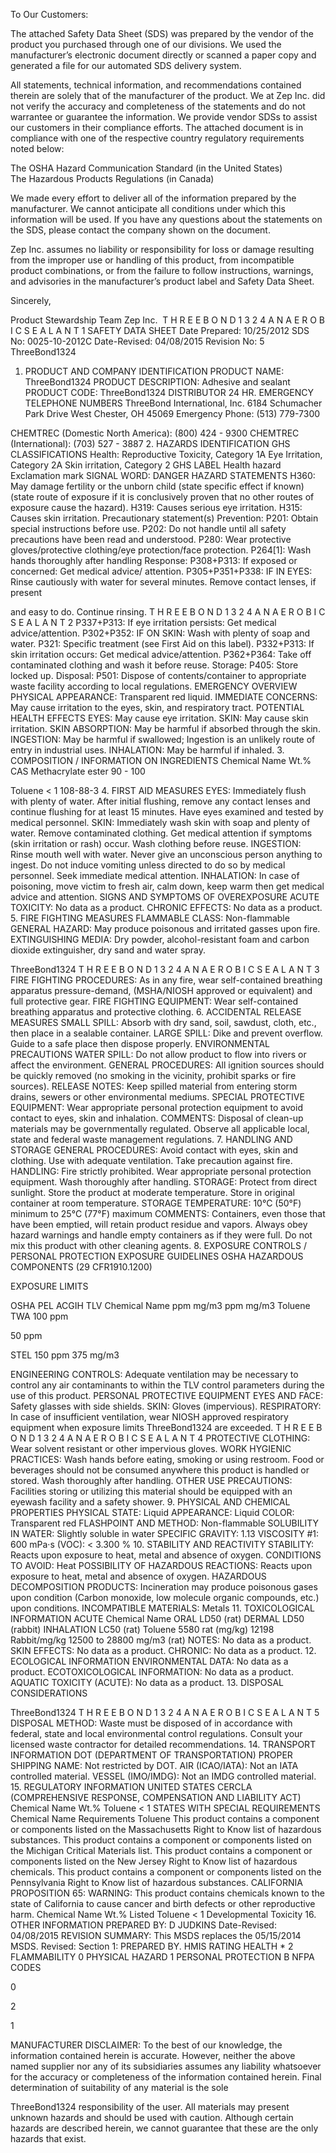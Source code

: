  
 
 
 
 
 
 
 
 
 
 
 
To Our Customers: 
 
The attached Safety Data Sheet (SDS) was prepared by the vendor of the product you purchased 
through one of our divisions. We used the manufacturer’s electronic document directly or scanned 
a paper copy and generated a file for our automated SDS delivery system. 
 
All statements, technical information, and recommendations contained therein are solely that of 
the manufacturer of the product. We at Zep Inc. did not verify the accuracy and completeness of 
the statements and do not warrantee or guarantee the information. We provide vendor SDSs to 
assist our customers in their compliance efforts.  The attached document is in compliance with one 
of the respective country regulatory requirements noted below: 
 
The OSHA Hazard Communication Standard (in the United States)  
The Hazardous Products Regulations (in Canada) 
 
We made every effort to deliver all of the information prepared by the manufacturer. We cannot 
anticipate all conditions under which this information will be used. If you have any questions about 
the statements on the SDS, please contact the company shown on the document. 
 
Zep Inc. assumes no liability or responsibility for loss or damage resulting from the improper use 
or handling of this product, from incompatible product combinations, or from the failure to follow 
instructions, warnings, and advisories in the manufacturer’s product label and Safety Data Sheet. 
 
Sincerely, 
 
Product Stewardship Team 
Zep Inc. 
T H R E E B O N D  1 3 2 4  A N A E R O B I C  S E A L A N T
1
SAFETY DATA SHEET
Date Prepared: 10/25/2012
SDS No: 0025-10-2012C
Date-Revised: 04/08/2015
Revision No: 5
ThreeBond1324
1.  PRODUCT AND COMPANY IDENTIFICATION
PRODUCT NAME: ThreeBond1324
PRODUCT DESCRIPTION: Adhesive and sealant
PRODUCT CODE: ThreeBond1324
DISTRIBUTOR
 24 HR. EMERGENCY TELEPHONE NUMBERS
ThreeBond International, Inc.
6184 Schumacher Park Drive
West Chester,  OH 45069
Emergency Phone: (513) 779-7300
 
CHEMTREC (Domestic North America): (800) 424 - 9300
CHEMTREC (International): (703) 527 - 3887
2.  HAZARDS IDENTIFICATION
GHS CLASSIFICATIONS
Health:
Reproductive Toxicity, Category 1A
Eye Irritation, Category 2A
Skin irritation, Category 2
GHS LABEL
Health
hazard
Exclamation
mark
SIGNAL WORD: DANGER
HAZARD STATEMENTS
H360: May damage fertility or the unborn child (state specific effect if known)(state route of exposure if it is
conclusively proven that no other routes of exposure cause the hazard).
H319: Causes serious eye irritation.
H315: Causes skin irritation.
Precautionary statement(s)
Prevention:
P201: Obtain special instructions before use.
P202: Do not handle until all safety precautions have been read and understood.
P280: Wear protective gloves/protective clothing/eye protection/face protection.
P264[1]: Wash hands thoroughly after handling
Response:
P308+P313: If exposed or concerned: Get medical advice/ attention.
P305+P351+P338: IF IN EYES: Rinse cautiously with water for several minutes. Remove contact lenses, if present
  
and easy to do. Continue rinsing.
T H R E E B O N D  1 3 2 4  A N A E R O B I C  S E A L A N T
2
P337+P313: If eye irritation persists: Get medical advice/attention.
P302+P352: IF ON SKIN: Wash with plenty of soap and water.
P321: Specific treatment (see First Aid on this label).
P332+P313: If skin irritation occurs: Get medical advice/attention.
P362+P364: Take off contaminated clothing and wash it before reuse.
Storage:
P405: Store locked up.
Disposal:
P501: Dispose of contents/container to appropriate waste facility according to local regulations.
EMERGENCY OVERVIEW
PHYSICAL APPEARANCE: Transparent red liquid.
IMMEDIATE CONCERNS: May cause irritation to the eyes, skin, and respiratory tract.
POTENTIAL HEALTH EFFECTS
EYES: May cause eye irritation.
SKIN: May cause skin irritation.
SKIN ABSORPTION: May be harmful if absorbed through the skin.
INGESTION: May be harmful if swallowed; Ingestion is an unlikely route of entry in industrial uses.
INHALATION: May be harmful if inhaled.
3.  COMPOSITION / INFORMATION ON INGREDIENTS
Chemical Name
Wt.%
CAS
Methacrylate ester
90 - 100
 
Toluene
< 1
108-88-3
4.  FIRST AID MEASURES
EYES: Immediately flush with plenty of water. After initial flushing, remove any contact lenses and continue flushing for
at least 15 minutes. Have eyes examined and tested by medical personnel.
SKIN: Immediately wash skin with soap and plenty of water. Remove contaminated clothing. Get medical attention if
symptoms (skin irritation or rash) occur. Wash clothing before reuse.
INGESTION: Rinse mouth well with water. Never give an unconscious person anything to ingest. Do not induce vomiting
unless directed to do so by medical personnel. Seek immediate medical attention.
INHALATION: In case of poisoning, move victim to fresh air, calm down, keep warm then get medical advice and attention. 
SIGNS AND SYMPTOMS OF OVEREXPOSURE
ACUTE TOXICITY: No data as a product.
CHRONIC EFFECTS: No data as a product.
5.  FIRE FIGHTING MEASURES
FLAMMABLE CLASS: Non-flammable
GENERAL HAZARD: May produce poisonous and irritated gasses upon fire.
EXTINGUISHING MEDIA: Dry powder, alcohol-resistant foam and carbon dioxide extinguisher, dry sand and water
spray.
 
ThreeBond1324
T H R E E B O N D  1 3 2 4  A N A E R O B I C  S E A L A N T
3
FIRE FIGHTING PROCEDURES: As in any fire, wear self-contained breathing apparatus pressure-demand,
(MSHA/NIOSH approved or equivalent) and full protective gear.
FIRE FIGHTING EQUIPMENT: Wear self-contained breathing apparatus and protective clothing.
6.  ACCIDENTAL RELEASE MEASURES
SMALL SPILL: Absorb with dry sand, soil, sawdust, cloth, etc., then place in a sealable container.
LARGE SPILL: Dike and prevent overflow. Guide to a safe place then dispose properly.
ENVIRONMENTAL PRECAUTIONS
WATER SPILL: Do not allow product to flow into rivers or affect the environment.
GENERAL PROCEDURES: All ignition sources should be quickly removed (no smoking in the vicinity, prohibit sparks
or fire sources).
RELEASE NOTES: Keep spilled material from entering storm drains, sewers or other environmental mediums.
SPECIAL PROTECTIVE EQUIPMENT: Wear appropriate personal protection equipment to avoid contact to eyes, skin
and inhalation.
COMMENTS: Disposal of clean-up materials may be governmentally regulated. Observe all applicable local, state and 
federal waste management regulations.
7.  HANDLING AND STORAGE
GENERAL PROCEDURES: Avoid contact with eyes, skin and clothing. Use with adequate ventilation. Take precaution
against fire.
HANDLING: Fire strictly prohibited. Wear appropriate personal protection equipment. Wash thoroughly after handling.
STORAGE: Protect from direct sunlight. Store the product at moderate temperature. Store in original container at room
temperature.
STORAGE TEMPERATURE: 10°C (50°F) minimum to 25°C (77°F) maximum
COMMENTS: Containers, even those that have been emptied, will retain product residue and vapors. Always obey hazard
warnings and handle empty containers as if they were full. Do not mix this product with other cleaning agents.
8.  EXPOSURE CONTROLS / PERSONAL PROTECTION
EXPOSURE GUIDELINES
OSHA HAZARDOUS COMPONENTS (29 CFR1910.1200)
 
EXPOSURE LIMITS
 
OSHA PEL
ACGIH TLV
Chemical Name
ppm
mg/m3
ppm
mg/m3
Toluene
TWA
100 ppm
 
50 ppm
 
STEL 150 ppm
375
mg/m3
 
 
ENGINEERING CONTROLS: Adequate ventilation may be necessary to control any air contaminants to within the TLV
control parameters during the use of this product.
PERSONAL PROTECTIVE EQUIPMENT
EYES AND FACE: Safety glasses with side shields.
SKIN: Gloves (impervious).
RESPIRATORY: In case of insufficient ventilation, wear NIOSH approved respiratory equipment when exposure limits
ThreeBond1324
are exceeded.
T H R E E B O N D  1 3 2 4  A N A E R O B I C  S E A L A N T
4
PROTECTIVE CLOTHING: Wear solvent resistant or other impervious gloves.
WORK HYGIENIC PRACTICES: Wash hands before eating, smoking or using restroom. Food or beverages should not
be consumed anywhere this product is handled or stored. Wash thoroughly after handling.
OTHER USE PRECAUTIONS: Facilities storing or utilizing this material should be equipped with an eyewash facility
and a safety shower.
9.  PHYSICAL AND CHEMICAL PROPERTIES
PHYSICAL STATE: Liquid
APPEARANCE: Liquid
COLOR: Transparent red
FLASHPOINT AND METHOD: Non-flammable
SOLUBILITY IN WATER: Slightly soluble in water
SPECIFIC GRAVITY: 1.13
VISCOSITY #1: 600 mPa·s
(VOC): < 3.300 %
10.  STABILITY AND REACTIVITY
STABILITY: Reacts upon exposure to heat, metal and absence of oxygen.
CONDITIONS TO AVOID: Heat
POSSIBILITY OF HAZARDOUS REACTIONS: Reacts upon exposure to heat, metal and absence of oxygen.
HAZARDOUS DECOMPOSITION PRODUCTS: Incineration may produce poisonous gases upon condition (Carbon
monoxide, low molecule organic compounds, etc.) upon conditions.
INCOMPATIBLE MATERIALS: Metals
11.  TOXICOLOGICAL INFORMATION
ACUTE
Chemical Name
 ORAL LD50
(rat) 
 DERMAL
LD50 (rabbit) 
 INHALATION
LC50 (rat) 
Toluene
  5580 rat
(mg/kg)
  12198
Rabbit/mg/kg
  12500 to 28800
mg/m3 (rat)
NOTES: No data as a product.
SKIN EFFECTS: No data as a product.
CHRONIC: No data as a product.
12.  ECOLOGICAL INFORMATION
ENVIRONMENTAL DATA: No data as a product.
ECOTOXICOLOGICAL INFORMATION: No data as a product.
AQUATIC TOXICITY (ACUTE): No data as a product.
13.  DISPOSAL CONSIDERATIONS
 
ThreeBond1324
T H R E E B O N D  1 3 2 4  A N A E R O B I C  S E A L A N T
5
DISPOSAL METHOD: Waste must be disposed of in accordance with federal, state and local environmental control
regulations. Consult your licensed waste contractor for detailed recommendations.
14.  TRANSPORT INFORMATION
DOT (DEPARTMENT OF TRANSPORTATION)
PROPER SHIPPING NAME: Not restricted by DOT.
AIR (ICAO/IATA): Not an IATA controlled material.
VESSEL (IMO/IMDG): Not an IMDG controlled material.
15.  REGULATORY INFORMATION
UNITED STATES
CERCLA (COMPREHENSIVE RESPONSE, COMPENSATION AND LIABILITY ACT)
Chemical Name
Wt.%
Toluene
< 1
STATES WITH SPECIAL REQUIREMENTS
Chemical Name
Requirements
Toluene
This product contains a component or components listed on the
Massachusetts Right to Know list of hazardous substances.
This product contains a component or components listed on the Michigan
Critical Materials list.
This product contains a component or components listed on the New Jersey
Right to Know list of hazardous chemicals.
This product contains a component or components listed on the
Pennsylvania Right to Know list of hazardous substances.
CALIFORNIA PROPOSITION 65: WARNING: This product contains chemicals known to the state of California to
cause cancer and birth defects or other reproductive harm. 
Chemical Name
Wt.%
Listed
Toluene
< 1
Developmental Toxicity
16.  OTHER INFORMATION
PREPARED BY: D JUDKINS      Date-Revised: 04/08/2015
REVISION SUMMARY: This MSDS replaces the 05/15/2014 MSDS.  Revised:  Section 1: PREPARED BY.
HMIS RATING
HEALTH
 * 
 2 
FLAMMABILITY
 0 
PHYSICAL HAZARD
 1 
PERSONAL PROTECTION
 B 
NFPA CODES
 
 
0
 
 
2
 
1
 
 
 
 
 
MANUFACTURER DISCLAIMER: To the best of our knowledge, the information contained herein is accurate.
However, neither the above named supplier nor any of its subsidiaries assumes any liability whatsoever for the accuracy
or completeness of the information contained herein. Final determination of suitability of any material is the sole
 
ThreeBond1324
responsibility of the user. All materials may present unknown hazards and should be used with caution. Although certain
hazards are described herein, we cannot guarantee that these are the only hazards that exist.
